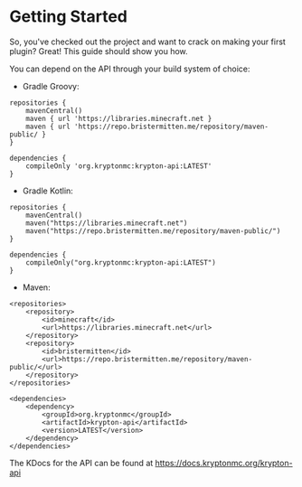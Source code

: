 # Getting Started

So, you've checked out the project and want to crack on making your first plugin? Great! This guide should show you how.

You can depend on the API through your build system of choice:

* Gradle Groovy:
```
repositories {
    mavenCentral()
	maven { url 'https://libraries.minecraft.net }
	maven { url 'https://repo.bristermitten.me/repository/maven-public/ }
}

dependencies {
    compileOnly 'org.kryptonmc:krypton-api:LATEST'
}
```

* Gradle Kotlin:
```
repositories {
    mavenCentral()
	maven("https://libraries.minecraft.net")
	maven("https://repo.bristermitten.me/repository/maven-public/")
}

dependencies {
    compileOnly("org.kryptonmc:krypton-api:LATEST")
}
```

* Maven:
```
<repositories>
    <repository>
	    <id>minecraft</id>
		<url>https://libraries.minecraft.net</url>
	</repository>
	<repository>
	    <id>bristermitten</id>
		<url>https://repo.bristermitten.me/repository/maven-public/</url>
	</repository>
</repositories>

<dependencies>
	<dependency>
		<groupId>org.kryptonmc</groupId>
		<artifactId>krypton-api</artifactId>
		<version>LATEST</version>
	</dependency>
</dependencies>
```

The KDocs for the API can be found at https://docs.kryptonmc.org/krypton-api